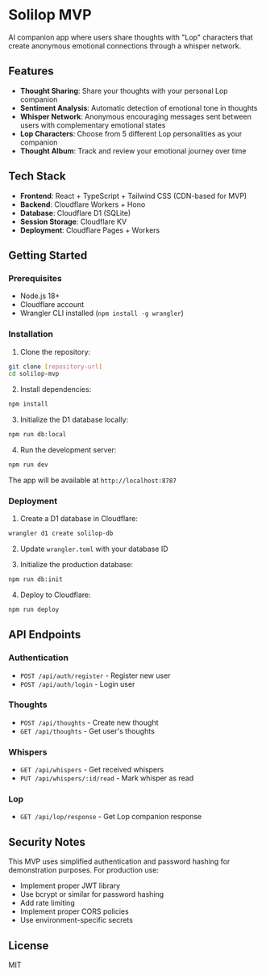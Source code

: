 # Solilop MVP

AI companion app where users share thoughts with "Lop" characters that create anonymous emotional connections through a whisper network.

## Features

- **Thought Sharing**: Share your thoughts with your personal Lop companion
- **Sentiment Analysis**: Automatic detection of emotional tone in thoughts
- **Whisper Network**: Anonymous encouraging messages sent between users with complementary emotional states
- **Lop Characters**: Choose from 5 different Lop personalities as your companion
- **Thought Album**: Track and review your emotional journey over time

## Tech Stack

- **Frontend**: React + TypeScript + Tailwind CSS (CDN-based for MVP)
- **Backend**: Cloudflare Workers + Hono
- **Database**: Cloudflare D1 (SQLite)
- **Session Storage**: Cloudflare KV
- **Deployment**: Cloudflare Pages + Workers

## Getting Started

### Prerequisites

- Node.js 18+
- Cloudflare account
- Wrangler CLI installed (`npm install -g wrangler`)

### Installation

1. Clone the repository:
```bash
git clone [repository-url]
cd solilop-mvp
```

2. Install dependencies:
```bash
npm install
```

3. Initialize the D1 database locally:
```bash
npm run db:local
```

4. Run the development server:
```bash
npm run dev
```

The app will be available at `http://localhost:8787`

### Deployment

1. Create a D1 database in Cloudflare:
```bash
wrangler d1 create solilop-db
```

2. Update `wrangler.toml` with your database ID

3. Initialize the production database:
```bash
npm run db:init
```

4. Deploy to Cloudflare:
```bash
npm run deploy
```

## API Endpoints

### Authentication
- `POST /api/auth/register` - Register new user
- `POST /api/auth/login` - Login user

### Thoughts
- `POST /api/thoughts` - Create new thought
- `GET /api/thoughts` - Get user's thoughts

### Whispers
- `GET /api/whispers` - Get received whispers
- `PUT /api/whispers/:id/read` - Mark whisper as read

### Lop
- `GET /api/lop/response` - Get Lop companion response

## Security Notes

This MVP uses simplified authentication and password hashing for demonstration purposes. For production use:
- Implement proper JWT library
- Use bcrypt or similar for password hashing
- Add rate limiting
- Implement proper CORS policies
- Use environment-specific secrets

## License

MIT